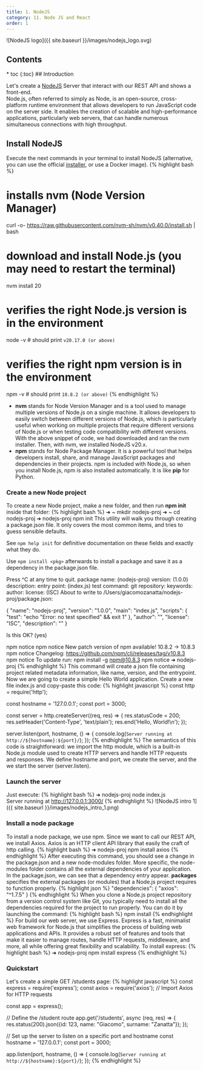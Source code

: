 ```yaml
---
title: 1. NodeJS
category: 11. Node JS and React
order: 1
---
```

![NodeJS logo]({{ site.baseurl }}/images/nodejs_logo.svg)
<h2>Contents</h2>
* toc
{:toc}
## Introduction

Let's create a <a href="https://nodejs.org/en">NodeJS</a> Server that interact with our REST API and shows a front-end.  
Node.js, often referred to simply as Node, is an open-source, cross-platform runtime environment that allows developers to run JavaScript code on the server side. It enables the creation of scalable and high-performance applications, particularly web servers, that can handle numerous simultaneous connections with high throughput.

## Install NodeJS
Execute the next commands in your terminal to install NodeJS (alternative, you can use the official <a href="https://nodejs.org/en/download/prebuilt-installer">installer</a>, or use a Docker image).
{% highlight bash %}
# installs nvm (Node Version Manager)
curl -o- https://raw.githubusercontent.com/nvm-sh/nvm/v0.40.0/install.sh | bash
# download and install Node.js (you may need to restart the terminal)
nvm install 20
# verifies the right Node.js version is in the environment
node -v # should print `v20.17.0 (or above)`
# verifies the right npm version is in the environment
npm -v # should print `10.8.2 (or above)`
{% endhighlight %}
- **nvm** stands for Node Version Manager and is a tool used to manage multiple versions of Node.js on a single machine. It allows developers to easily switch between different versions of Node.js, which is particularly useful when working on multiple projects that require different versions of Node.js or when testing code compatibility with different versions. With the above snippet of code, we had downloaded and ran the nvm installer. Then, with nvm, we installed NodeJS v20.x.
- **npm** stands for Node Package Manager. It is a powerful tool that helps developers install, share, and manage JavaScript packages and dependencies in their projects. npm is included with Node.js, so when you install Node.js, npm is also installed automatically. It is like **pip** for Python.

### Create a new Node project
To create a new Node project, make a new folder, and then run **npm init** inside that folder:
{% highlight bash %}
➜  ~ mkdir nodejs-proj
➜  ~ cd nodejs-proj 
➜  nodejs-proj npm init
This utility will walk you through creating a package.json file.
It only covers the most common items, and tries to guess sensible defaults.

See `npm help init` for definitive documentation on these fields
and exactly what they do.

Use `npm install <pkg>` afterwards to install a package and
save it as a dependency in the package.json file.

Press ^C at any time to quit.
package name: (nodejs-proj) 
version: (1.0.0) 
description: 
entry point: (index.js) 
test command: 
git repository: 
keywords: 
author: 
license: (ISC) 
About to write to /Users/giacomozanatta/nodejs-proj/package.json:

{
  "name": "nodejs-proj",
  "version": "1.0.0",
  "main": "index.js",
  "scripts": {
    "test": "echo \"Error: no test specified\" && exit 1"
  },
  "author": "",
  "license": "ISC",
  "description": ""
}


Is this OK? (yes) 

npm notice
npm notice New patch version of npm available! 10.8.2 -> 10.8.3
npm notice Changelog: https://github.com/npm/cli/releases/tag/v10.8.3
npm notice To update run: npm install -g npm@10.8.3
npm notice
➜  nodejs-proj 
{% endhighlight %}
This command will create a json file containing project related metadata information, like name, version, and the entrypoint.
Now we are going to create a simple Hello World application. Create a new file index.js and copy-paste this code:
{% highlight javascript %}
const http = require('http');

const hostname = '127.0.0.1';
const port = 3000;

const server = http.createServer((req, res) => {
  res.statusCode = 200;
  res.setHeader('Content-Type', 'text/plain');
  res.end('Hello, World!\n');
});

server.listen(port, hostname, () => {
  console.log(`Server running at http://${hostname}:${port}/`);
});
{% endhighlight %}
The semantics of this code is straightforward: we import the http module, which is a built-in Node.js module used to create HTTP servers and handle HTTP requests and responses. We define hostname and port, we create the server, and the we start the server (server.listen).  
### Launch the server
Just execute:
{% highlight bash %}
➜  nodejs-proj node index.js    
Server running at http://127.0.0.1:3000/
{% endhighlight %}
![NodeJS intro 1]({{ site.baseurl }}/images/nodejs_intro_1.png)
### Install a node package
To install a node package, we use npm. Since we want to call our REST API, we install Axios. Axios is an HTTP client API library that easily the craft of http calling.
{% highlight bash %}
➜  nodejs-proj npm install axios
{% endhighlight %}
After executing this command, you should see a change in the package.json and a new node-modules folder.
More specific, the node-modules folder contains all the external dependencies of your application. In the package.json, we can see that a dependency entry appear. **packages** specifies the external packages (or modules) that a Node.js project requires to function properly. 
{% highlight json %}
  "dependencies": {
    "axios": "^1.7.5"
  }
{% endhighlight %}
When you clone a Node.js project repository from a version control system like Git, you typically need to install all the dependencies required for the project to run properly. You can do it by launching the command:
{% highlight bash %}
npm install
{% endhighlight %}
For build our web server, we use Express. Express is a fast, minimalist web framework for Node.js that simplifies the process of building web applications and APIs. It provides a robust set of features and tools that make it easier to manage routes, handle HTTP requests, middleware, and more, all while offering great flexibility and scalability.
To install express:
{% highlight bash %}
➜  nodejs-proj npm install express
{% endhighlight %}
### Quickstart
Let's create a simple GET /students page:
{% highlight javascript %}
const express = require('express');
const axios = require('axios');  // Import Axios for HTTP requests

const app = express();

// Define the /student route
app.get('/students', async (req, res) => {
  res.status(200).json({id: 123, name: "Giacomo", surname: "Zanatta"});
});

// Set up the server to listen on a specific port and hostname
const hostname = '127.0.0.1';
const port = 3000;

app.listen(port, hostname, () => {
  console.log(`Server running at http://${hostname}:${port}/`);
});
{% endhighlight %}
